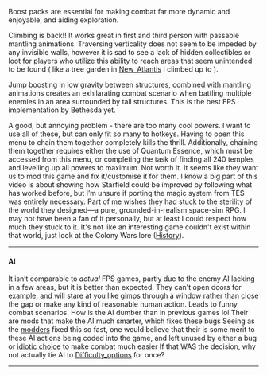 Boost packs are essential for making combat far more dynamic and enjoyable, and aiding exploration.

Climbing is back!! It works great in first and third person with passable mantling animations. Traversing verticality does not seem to be impeded by any invisible walls, however it is sad to see a lack of hidden collectibles or loot for players who utilize this ability to reach areas that seem unintended to be found ( like a tree garden in [New_Atlantis](Cities/New_Atlantis.md) I climbed up to ).

Jump boosting in low gravity between structures, combined with mantling animations creates an exhilarating combat scenario when battling multiple enemies in an area surrounded by tall structures. This is the best FPS implementation by Bethesda yet. 

A good, but annoying problem - there are too many cool powers. I want to use all of these, but can only fit so many to hotkeys. Having to open this menu to chain them together completely kills the thrill. Additionally, chaining them together requires either the use of Quantum Essence, which must be accessed from this menu, or completing the task of finding all 240 temples and levelling up all powers to maximum. Not worth it. It seems like they want us to mod this game and fix it/customise it for them.
	I know a big part of this video is about showing how Starfield could be improved by following what has worked before, but I’m unsure if porting the magic system from TES was entirely necessary. Part of me wishes they had stuck to the sterility of the world they designed—a pure, grounded-in-realism space-sim RPG. I may not have been a fan of it personally, but at least I could respect how much they stuck to it.
		It's not like an interesting game couldn't exist within that world, just look at the Colony Wars lore ([History](Writing/History.md)).

---
#### AI
It isn’t comparable to *actual* FPS games, partly due to the enemy AI lacking in a few areas, but it is better than expected.
	They can't open doors for example, and will stare at you like gimps through a window rather than close the gap or make any kind of reasonable human action. Leads to funny combat scenarios. How is the AI dumber than in previous games lol
		Their are mods that make the AI much smarter, which fixes these bugs
			Seeing as the [modders](Development/Reliance_on_Mods.md) fixed this so fast, one would believe that their is some merit to these AI actions being coded into the game, and left unused by either a bug or [idiotic choice](Development/Poor_Planning.md) to make combat much easier
				If that WAS the decision, why not actually tie AI to [Difficulty_options](../New_Updates/Difficulty_options.md) for once?

---

